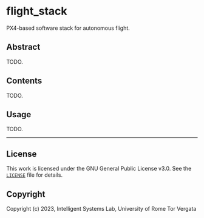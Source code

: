 # flight_stack

PX4-based software stack for autonomous flight.

## Abstract

TODO.

## Contents

TODO.

## Usage

TODO.

---

## License

This work is licensed under the GNU General Public License v3.0. See the [`LICENSE`](LICENSE) file for details.

## Copyright

Copyright (c) 2023, Intelligent Systems Lab, University of Rome Tor Vergata
